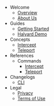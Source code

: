 - Welcome
  - [Overview](/welcome/overview)
  - [About Us](/welcome/about-us)
- Guides
  - [Getting Started](/guides/getting-started)
  - [Halyard Demo](/guides/halyard-demo)
- Concepts
  - [Intercept](/concepts/intercept)
  - [Teleport](/concepts/teleport)
- References
  - Commands
    - [Intercept](/references/intercept)
    - [Teleport](/references/teleport)
- Changelogs
  - [CLI](/changelogs/cli)
- Legal
  - [Privacy](/legal/privacy)
  - [Terms of Use](/legal/terms)
